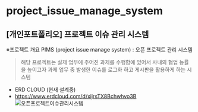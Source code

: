 # project_issue_manage_system
## [개인포트폴리오] 프로젝트 이슈 관리 시스템

 ※프로젝트 개요
 PIMS  (project issue manage system) 
  : 오픈 프로젝트 관리 시스템

> 해당 프로젝트는 실제 업무에 주어진  과제를 수행함에 있어서
> 사내의 협업 능률을 높이고자 과제 업무 중  발생한 이슈를 로그화 하고
> 게시판을 활용하게 하는 시스템 


- ERD CLOUD (현재 설계중)
- https://www.erdcloud.com/d/xijrsTX8Bchwhvo3B
![오픈프로젝트이슈관리시스템](https://user-images.githubusercontent.com/63697029/156521763-303b22da-4d33-458a-8732-5cf726f62d34.png)
